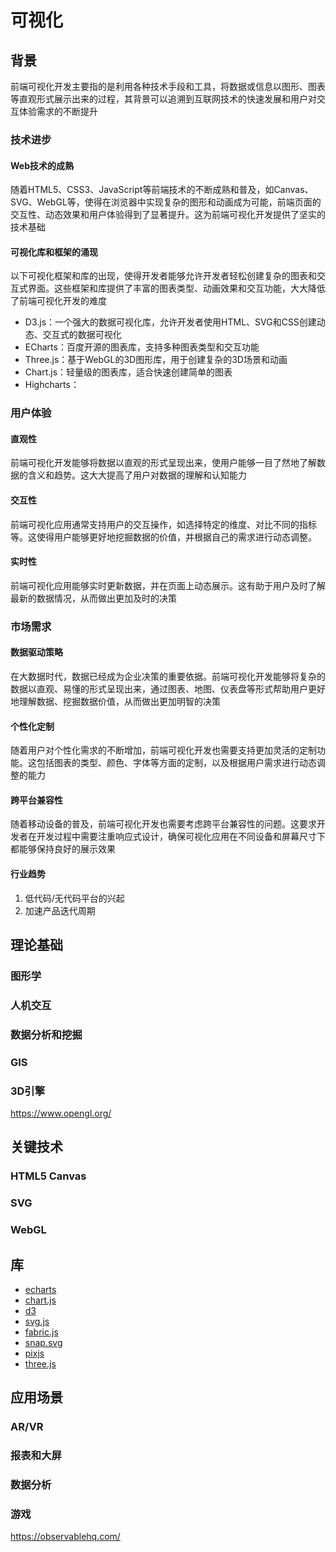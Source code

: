 # 可视化

## 背景

前端可视化开发主要指的是利用各种技术手段和工具，将数据或信息以图形、图表等直观形式展示出来的过程，其背景可以追溯到互联网技术的快速发展和用户对交互体验需求的不断提升

### 技术进步

#### Web技术的成熟

随着HTML5、CSS3、JavaScript等前端技术的不断成熟和普及，如Canvas、SVG、WebGL等，使得在浏览器中实现复杂的图形和动画成为可能，前端页面的交互性、动态效果和用户体验得到了显著提升。这为前端可视化开发提供了坚实的技术基础

#### 可视化库和框架的涌现

以下可视化框架和库的出现，使得开发者能够允许开发者轻松创建复杂的图表和交互式界面。这些框架和库提供了丰富的图表类型、动画效果和交互功能，大大降低了前端可视化开发的难度

- D3.js：一个强大的数据可视化库，允许开发者使用HTML、SVG和CSS创建动态、交互式的数据可视化
- ECharts：百度开源的图表库，支持多种图表类型和交互功能
- Three.js：基于WebGL的3D图形库，用于创建复杂的3D场景和动画
- Chart.js：轻量级的图表库，适合快速创建简单的图表
- Highcharts：

### 用户体验

#### 直观性

前端可视化开发能够将数据以直观的形式呈现出来，使用户能够一目了然地了解数据的含义和趋势。这大大提高了用户对数据的理解和认知能力

#### 交互性

前端可视化应用通常支持用户的交互操作，如选择特定的维度、对比不同的指标等。这使得用户能够更好地挖掘数据的价值，并根据自己的需求进行动态调整。

#### 实时性

前端可视化应用能够实时更新数据，并在页面上动态展示。这有助于用户及时了解最新的数据情况，从而做出更加及时的决策

### 市场需求

#### 数据驱动策略

在大数据时代，数据已经成为企业决策的重要依据。前端可视化开发能够将复杂的数据以直观、易懂的形式呈现出来，通过图表、地图、仪表盘等形式帮助用户更好地理解数据、挖掘数据价值，从而做出更加明智的决策

#### 个性化定制

随着用户对个性化需求的不断增加，前端可视化开发也需要支持更加灵活的定制功能。这包括图表的类型、颜色、字体等方面的定制，以及根据用户需求进行动态调整的能力

#### 跨平台兼容性

随着移动设备的普及，前端可视化开发也需要考虑跨平台兼容性的问题。这要求开发者在开发过程中需要注重响应式设计，确保可视化应用在不同设备和屏幕尺寸下都能够保持良好的展示效果

#### 行业趋势

1. 低代码/无代码平台的兴起
2. 加速产品迭代周期

## 理论基础

### 图形学

### 人机交互

### 数据分析和挖掘

### GIS

### 3D引擎

<https://www.opengl.org/>

## 关键技术

### HTML5 Canvas

### SVG

### WebGL

## 库

- [echarts](https://github.com/apache/echarts)
- [chart.js](https://github.com/chartjs/Chart.js)
- [d3](https://github.com/d3/d3)
- [svg.js](https://github.com/svgdotjs/svg.js)
- [fabric.js](https://github.com/fabricjs/fabric.js)
- [snap.svg](https://github.com/adobe-webplatform/Snap.svg)
- [pixjs](https://github.com/pixijs/pixijs)
- [three.js](https://github.com/mrdoob/three.js/)

## 应用场景

### AR/VR

### 报表和大屏

### 数据分析

### 游戏


<https://observablehq.com/>
